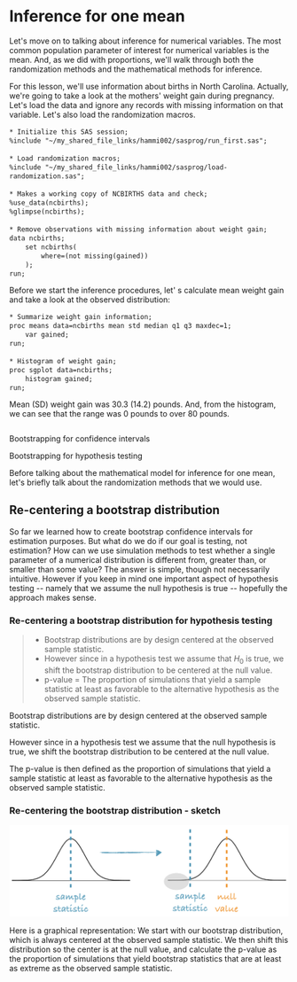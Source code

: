# Inference for one mean

Let's move on to talking about inference for numerical variables. The most common population parameter of interest for numerical variables is the mean. And, as we did with proportions, we'll walk through both the randomization methods and the mathematical methods for inference.

For this lesson, we'll use information about births in North Carolina. Actually, we're going to take a look at the mothers' weight gain during pregnancy. Let's load the data and ignore any records with missing information on that variable. Let's also load the randomization macros.

```
* Initialize this SAS session;
%include "~/my_shared_file_links/hammi002/sasprog/run_first.sas";

* Load randomization macros;
%include "~/my_shared_file_links/hammi002/sasprog/load-randomization.sas";

* Makes a working copy of NCBIRTHS data and check;
%use_data(ncbirths);
%glimpse(ncbirths);

* Remove observations with missing information about weight gain;
data ncbirths;
	set ncbirths(
		where=(not missing(gained))
	);
run;
```

Before we start the inference procedures, let' s calculate mean weight gain and take a look at the observed distribution:

```
* Summarize weight gain information;
proc means data=ncbirths mean std median q1 q3 maxdec=1;
	var gained;
run;

* Histogram of weight gain;
proc sgplot data=ncbirths;
	histogram gained;
run;
```

Mean (SD) weight gain was 30.3 (14.2) pounds. And, from the histogram, we can see that the range was 0 pounds to over 80 pounds.

```
```





Bootstrapping for confidence intervals



Bootstrapping for hypothesis testing





Before talking about the mathematical model for inference for one mean, let's briefly talk about the randomization methods that we would use.



## Re-centering a bootstrap distribution

So far we learned how to create bootstrap confidence intervals for estimation purposes. But what do we do if our goal is testing, not estimation? How can we use simulation methods to test whether a single parameter of a numerical distribution is different from, greater than, or smaller than some value? The answer is simple, though not necessarily intuitive. However if you keep in mind one important aspect of hypothesis testing -- namely that we assume the null hypothesis is true -- hopefully the approach makes sense.

### Re-centering a bootstrap distribution for hypothesis testing

> - Bootstrap distributions are by design centered at the observed sample statistic. 
> - However since in a hypothesis test we assume that $H_0$ is true, we shift the bootstrap distribution to be centered at the null value. 
> - p-value = The proportion of simulations that yield a sample statistic at least as favorable to the alternative hypothesis as the observed sample statistic. 

Bootstrap distributions are by design centered at the observed sample statistic.

However since in a hypothesis test we assume that the null hypothesis is true, we shift the bootstrap distribution to be centered at the null value.

The p-value is then defined as the proportion of simulations that yield a sample statistic at least as favorable to the alternative hypothesis as the observed sample statistic.


### Re-centering the bootstrap distribution - sketch

![](images/chp1-vid3-boot-test.001.png)

Here is a graphical representation: We start with our bootstrap distribution, which is always centered at the observed sample statistic. We then shift this distribution so the center is at the null value, and calculate the p-value as the proportion of simulations that yield bootstrap statistics that are at least as extreme as the observed sample statistic.



<!-- MathJax -->

<script src="https://cdn.mathjax.org/mathjax/latest/MathJax.js?config=TeX-AMS-MML_HTMLorMML" type="text/javascript"></script>

